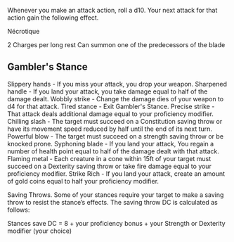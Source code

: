 Whenever you make an attack action, roll a d10. Your next attack for that action gain the following effect.

Nécrotique

2 Charges per long rest
Can summon one of the predecessors of the blade





## Gambler's Stance 

Slippery hands - If you miss your attack, you drop your weapon. 
Sharpened handle - If you land your attack, you take damage equal to half of the damage dealt. Wobbly strike - Change the damage dies of your weapon to d4 for that attack. 
Tired stance - Exit Gambler's Stance. 
Precise strike - That attack deals additional damage equal to your proficiency modifier. 
Chilling slash - The target must succeed on a Constitution saving throw or have its movement speed reduced by half until the end of its next turn. 
Powerful blow - The target must succeed on a strength saving throw or be knocked prone. Syphoning blade - If you land your attack, You regain a number of health point equal to half of the damage dealt with that attack. 
Flaming metal - Each creature in a cone within 15ft of your target must succeed on a Dexterity saving throw or take fire damage equal to your proficiency modifier. 
Strike Rich - If you land your attack, create an amount of gold coins equal to half your proficiency modifier. 

Saving Throws. Some of your stances require your target to make a saving throw to resist the stance’s effects. The saving throw DC is calculated as follows: 

Stances save DC = 8 + your proficiency bonus + your Strength or Dexterity modifier (your choice)